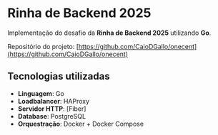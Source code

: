 # Rinha de Backend 2025

Implementação do desafio da **Rinha de Backend 2025** utilizando **Go**.

Repositório do projeto: [https://github.com/CaioDGallo/onecent](https://github.com/CaioDGallo/onecent)

## Tecnologias utilizadas

- **Linguagem**: Go
- **Loadbalancer**: HAProxy
- **Servidor HTTP**: [Fiber]
- **Database**: PostgreSQL
- **Orquestração**: Docker + Docker Compose
